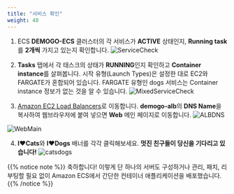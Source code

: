 ```yaml
---
title: "서비스 확인"
weight: 48
---
```



1. ECS **DEMOGO-ECS** 클러스터의 각 서비스가 **ACTIVE** 상태인지, **Running task**를 **2개씩** 가지고 있는지 확인합니다. 
![ServiceCheck](/images/ecs/check/service_check.png)

1. **Tasks** 탭에서 각 태스크의 상태가 **RUNNING**인지 확인하고 **Container instance**를 살펴봅니다. 시작 유형(Launch Types)은 설정한 대로 EC2와 FARGATE가 혼합되어 있습니다. FARGATE 유형인 dogs 서비스는 Container instance 정보가 없는 것을 알 수 있습니다. 
![MixedServiceCheck](/images/ecs/check/service_check_1.png)

1. [Amazon EC2 Load Balancers](https://ap-northeast-2.console.aws.amazon.com/ec2/v2/home?region=ap-northeast-2#LoadBalancers:)로 이동합니다. **demogo-alb**의 **DNS Name**을 복사하여 웹브라우저에 붙여 넣으면 **Web** 메인 페이지로 이동합니다.
![ALBDNS](/images/ecs/check/service_check_2.png)

![WebMain](/images/intro/web.svg)

4. **I♥Cats**와 **I♥Dogs** 배너를 각각 클릭해보세요. **멋진 친구들이 당신을 기다리고 있습니다!**
![catsdogs](/images/intro/catsdogs_jj.svg)

{{% notice note %}}
축하합니다! 이렇게 단 하나의 서버도 구성하거나 관리, 패치, 리부팅할 필요 없이 Amazon ECS에서 간단한 컨테이너 애플리케이션을 배포했습니다.
{{% /notice %}}
 